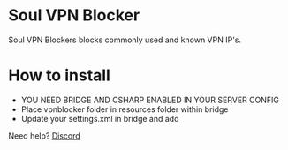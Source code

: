 # Soul VPN Blocker
Soul VPN Blockers blocks commonly used and known VPN IP's.

# How to install
- YOU NEED BRIDGE AND CSHARP ENABLED IN YOUR SERVER CONFIG
- Place vpnblocker folder in resources folder within bridge
- Update your settings.xml in bridge and add <resource src="vpnblocker" />

Need help? [Discord](https://discord.gg/x4JrPep)
